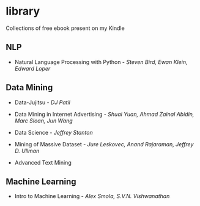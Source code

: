library
=======

Collections of free ebook present on my Kindle

NLP
------

* Natural Language Processing with Python - _Steven Bird, Ewan Klein, Edward Loper_


Data Mining
------------------

* Data-Jujitsu - _DJ Patil_

* Data Mining in Internet Advertising - _Shuai Yuan, Ahmad Zainal Abidin, Marc Sloan, Jun Wang_

* Data Science - _Jeffrey Stanton_

* Mining of Massive Dataset - _Jure Leskovec, Anand Rajaraman, Jeffrey D. Ullman_

* Advanced Text Mining


Machine Learning
------------------

* Intro to Machine Learning - _Alex Smola, S.V.N. Vishwanathan_

